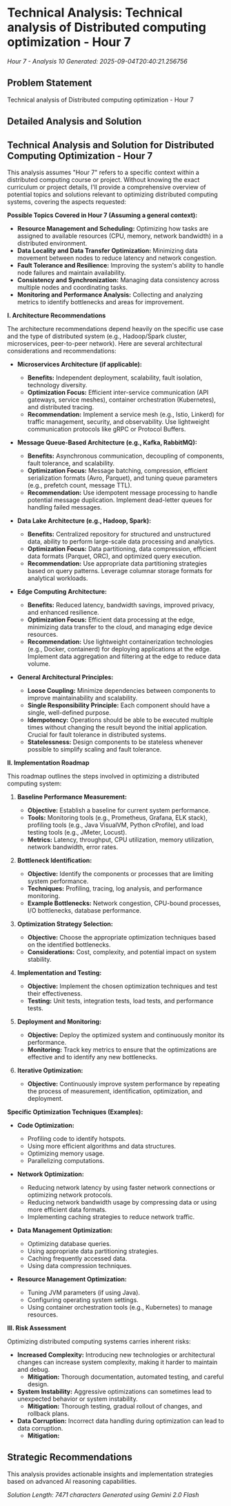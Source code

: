 # Technical Analysis: Technical analysis of Distributed computing optimization - Hour 7
*Hour 7 - Analysis 10*
*Generated: 2025-09-04T20:40:21.256756*

## Problem Statement
Technical analysis of Distributed computing optimization - Hour 7

## Detailed Analysis and Solution
## Technical Analysis and Solution for Distributed Computing Optimization - Hour 7

This analysis assumes "Hour 7" refers to a specific context within a distributed computing course or project. Without knowing the exact curriculum or project details, I'll provide a comprehensive overview of potential topics and solutions relevant to optimizing distributed computing systems, covering the aspects requested:

**Possible Topics Covered in Hour 7 (Assuming a general context):**

*   **Resource Management and Scheduling:** Optimizing how tasks are assigned to available resources (CPU, memory, network bandwidth) in a distributed environment.
*   **Data Locality and Data Transfer Optimization:** Minimizing data movement between nodes to reduce latency and network congestion.
*   **Fault Tolerance and Resilience:** Improving the system's ability to handle node failures and maintain availability.
*   **Consistency and Synchronization:** Managing data consistency across multiple nodes and coordinating tasks.
*   **Monitoring and Performance Analysis:** Collecting and analyzing metrics to identify bottlenecks and areas for improvement.

**I. Architecture Recommendations**

The architecture recommendations depend heavily on the specific use case and the type of distributed system (e.g., Hadoop/Spark cluster, microservices, peer-to-peer network).  Here are several architectural considerations and recommendations:

*   **Microservices Architecture (if applicable):**
    *   **Benefits:**  Independent deployment, scalability, fault isolation, technology diversity.
    *   **Optimization Focus:** Efficient inter-service communication (API gateways, service meshes), container orchestration (Kubernetes), and distributed tracing.
    *   **Recommendation:**  Implement a service mesh (e.g., Istio, Linkerd) for traffic management, security, and observability.  Use lightweight communication protocols like gRPC or Protocol Buffers.

*   **Message Queue-Based Architecture (e.g., Kafka, RabbitMQ):**
    *   **Benefits:**  Asynchronous communication, decoupling of components, fault tolerance, and scalability.
    *   **Optimization Focus:**  Message batching, compression, efficient serialization formats (Avro, Parquet), and tuning queue parameters (e.g., prefetch count, message TTL).
    *   **Recommendation:**  Use idempotent message processing to handle potential message duplication.  Implement dead-letter queues for handling failed messages.

*   **Data Lake Architecture (e.g., Hadoop, Spark):**
    *   **Benefits:**  Centralized repository for structured and unstructured data, ability to perform large-scale data processing and analytics.
    *   **Optimization Focus:**  Data partitioning, data compression, efficient data formats (Parquet, ORC), and optimized query execution.
    *   **Recommendation:**  Use appropriate data partitioning strategies based on query patterns.  Leverage columnar storage formats for analytical workloads.

*   **Edge Computing Architecture:**
    *   **Benefits:** Reduced latency, bandwidth savings, improved privacy, and enhanced resilience.
    *   **Optimization Focus:**  Efficient data processing at the edge, minimizing data transfer to the cloud, and managing edge device resources.
    *   **Recommendation:**  Use lightweight containerization technologies (e.g., Docker, containerd) for deploying applications at the edge.  Implement data aggregation and filtering at the edge to reduce data volume.

*   **General Architectural Principles:**
    *   **Loose Coupling:** Minimize dependencies between components to improve maintainability and scalability.
    *   **Single Responsibility Principle:** Each component should have a single, well-defined purpose.
    *   **Idempotency:** Operations should be able to be executed multiple times without changing the result beyond the initial application.  Crucial for fault tolerance in distributed systems.
    *   **Statelessness:** Design components to be stateless whenever possible to simplify scaling and fault tolerance.

**II. Implementation Roadmap**

This roadmap outlines the steps involved in optimizing a distributed computing system:

1.  **Baseline Performance Measurement:**
    *   **Objective:** Establish a baseline for current system performance.
    *   **Tools:**  Monitoring tools (e.g., Prometheus, Grafana, ELK stack), profiling tools (e.g., Java VisualVM, Python cProfile), and load testing tools (e.g., JMeter, Locust).
    *   **Metrics:**  Latency, throughput, CPU utilization, memory utilization, network bandwidth, error rates.

2.  **Bottleneck Identification:**
    *   **Objective:**  Identify the components or processes that are limiting system performance.
    *   **Techniques:**  Profiling, tracing, log analysis, and performance monitoring.
    *   **Example Bottlenecks:**  Network congestion, CPU-bound processes, I/O bottlenecks, database performance.

3.  **Optimization Strategy Selection:**
    *   **Objective:**  Choose the appropriate optimization techniques based on the identified bottlenecks.
    *   **Considerations:**  Cost, complexity, and potential impact on system stability.

4.  **Implementation and Testing:**
    *   **Objective:**  Implement the chosen optimization techniques and test their effectiveness.
    *   **Testing:**  Unit tests, integration tests, load tests, and performance tests.

5.  **Deployment and Monitoring:**
    *   **Objective:**  Deploy the optimized system and continuously monitor its performance.
    *   **Monitoring:**  Track key metrics to ensure that the optimizations are effective and to identify any new bottlenecks.

6.  **Iterative Optimization:**
    *   **Objective:**  Continuously improve system performance by repeating the process of measurement, identification, optimization, and deployment.

**Specific Optimization Techniques (Examples):**

*   **Code Optimization:**
    *   Profiling code to identify hotspots.
    *   Using more efficient algorithms and data structures.
    *   Optimizing memory usage.
    *   Parallelizing computations.

*   **Network Optimization:**
    *   Reducing network latency by using faster network connections or optimizing network protocols.
    *   Reducing network bandwidth usage by compressing data or using more efficient data formats.
    *   Implementing caching strategies to reduce network traffic.

*   **Data Management Optimization:**
    *   Optimizing database queries.
    *   Using appropriate data partitioning strategies.
    *   Caching frequently accessed data.
    *   Using data compression techniques.

*   **Resource Management Optimization:**
    *   Tuning JVM parameters (if using Java).
    *   Configuring operating system settings.
    *   Using container orchestration tools (e.g., Kubernetes) to manage resources.

**III. Risk Assessment**

Optimizing distributed computing systems carries inherent risks:

*   **Increased Complexity:** Introducing new technologies or architectural changes can increase system complexity, making it harder to maintain and debug.
    *   **Mitigation:** Thorough documentation, automated testing, and careful design.
*   **System Instability:** Aggressive optimizations can sometimes lead to unexpected behavior or system instability.
    *   **Mitigation:**  Thorough testing, gradual rollout of changes, and rollback plans.
*   **Data Corruption:** Incorrect data handling during optimization can lead to data corruption.
    *   **Mitigation:**  

## Strategic Recommendations
This analysis provides actionable insights and implementation strategies
based on advanced AI reasoning capabilities.

*Solution Length: 7471 characters*
*Generated using Gemini 2.0 Flash*
